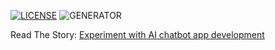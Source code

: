 [![LICENSE](https://img.shields.io/badge/license-MIT-blue.svg)](LICENSE) ![GENERATOR](https://img.shields.io/badge/made_with-jekyll-blue.svg)

Read The Story: [Experiment with AI chatbot app development](https://heiswayi.nrird.com/2015/experiment-with-ai-chatbot-app-development)
